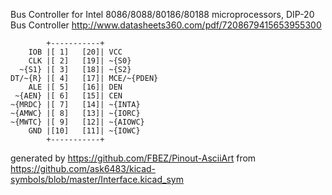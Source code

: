 Bus Controller for Intel 8086/8088/80186/80188 microprocessors, DIP-20
Bus Controller
http://www.datasheets360.com/pdf/7208679415653955300


	        +-----------+
	    IOB |[ 1]   [20]| VCC
	    CLK |[ 2]   [19]| ~{S0}
	  ~{S1} |[ 3]   [18]| ~{S2}
	DT/~{R} |[ 4]   [17]| MCE/~{PDEN}
	    ALE |[ 5]   [16]| DEN
	 ~{AEN} |[ 6]   [15]| CEN
	~{MRDC} |[ 7]   [14]| ~{INTA}
	~{AMWC} |[ 8]   [13]| ~{IORC}
	~{MWTC} |[ 9]   [12]| ~{AIOWC}
	    GND |[10]   [11]| ~{IOWC}
	        +-----------+


generated by https://github.com/FBEZ/Pinout-AsciiArt from https://github.com/ask6483/kicad-symbols/blob/master/Interface.kicad_sym